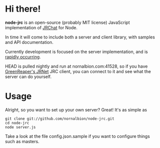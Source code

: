 Hi there!
=========

**node-jrc** is an open-source (probably MIT license) JavaScript implementation of [JRChat](http://creatures.wikia.com/wiki/JRChat) for Node.

In time it will come to include both a server and client library, with samples and API documentation.

Currently development is focused on the server implementation, and is [rapidly occurring](commits/master).

HEAD is pulled nightly and run at nornalbion.com:41528, so if you have [GreenReaper's JRNet](http://www.greenreaper.co.uk/#JRNet) JRC client, you can connect to it and see what the server can do yourself.

Usage
=====

Alright, so you want to set up your own server? Great! It's as simple as

    git clone git://github.com/nornalbion/node-jrc.git
    cd node-jrc
    node server.js

Take a look at the file config.json.sample if you want to configure things such as masters.
